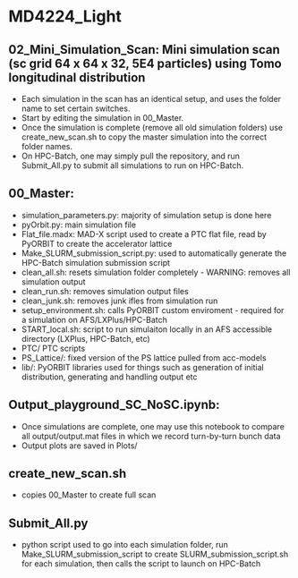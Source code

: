 # MD4224_Light
## 02_Mini_Simulation_Scan: Mini simulation scan (sc grid 64 x 64 x 32, 5E4 particles) using Tomo longitudinal distribution

- Each simulation in the scan has an identical setup, and uses the folder name to set certain switches.
- Start by editing the simulation in 00_Master.
- Once the simulation is complete (remove all old simulation folders) use create_new_scan.sh to copy the master simulation into the correct folder names.
- On HPC-Batch, one may simply pull the repository, and run Submit_All.py to submit all simulations to run on HPC-Batch.

## 00_Master:
- simulation_parameters.py: majority of simulation setup is done here
- pyOrbit.py: main simulation file
- Flat_file.madx: MAD-X script used to create a PTC flat file, read by PyORBIT to create the accelerator lattice
- Make_SLURM_submission_script.py: used to automatically generate the HPC-Batch simulation submission script
- clean_all.sh: resets simulation folder completely - WARNING: removes all simulation output
- clean_run.sh: removes simulation output files
- clean_junk.sh: removes junk ifles from simulation run
- setup_environment.sh: calls PyORBIT custom enviroment - required for a simulation on AFS/LXPlus/HPC-Batch
- START_local.sh: script to run simulaiton locally in an AFS accessible directory (LXPlus, HPC-Batch, etc)
- PTC/ PTC scripts
- PS_Lattice/: fixed version of the PS lattice pulled from acc-models
- lib/: PyORBIT libraries used for things such as generation of initial distribution, generating and handling output etc

## Output_playground_SC_NoSC.ipynb:
- Once simulations are complete, one may use this notebook to compare all output/output.mat files in which we record turn-by-turn bunch data
- Output plots are saved in Plots/

## create_new_scan.sh
- copies 00_Master to create full scan

## Submit_All.py
- python script used to go into each simulation folder, run Make_SLURM_submission_script to create SLURM_submission_script.sh for each simulation, then calls the script to launch on HPC-Batch


